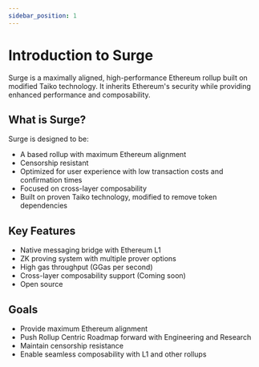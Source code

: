 ```yaml
---
sidebar_position: 1
---
```


# Introduction to Surge

Surge is a maximally aligned, high-performance Ethereum rollup built on modified Taiko technology. It inherits Ethereum's security while providing enhanced performance and composability.

## What is Surge?

Surge is designed to be:

- A based rollup with maximum Ethereum alignment
- Censorship resistant
- Optimized for user experience with low transaction costs and confirmation times
- Focused on cross-layer composability
- Built on proven Taiko technology, modified to remove token dependencies

## Key Features

- Native messaging bridge with Ethereum L1
- ZK proving system with multiple prover options
- High gas throughput (GGas per second)
- Cross-layer composability support (Coming soon)
- Open source

## Goals

- Provide maximum Ethereum alignment
- Push Rollup Centric Roadmap forward with Engineering and Research
- Maintain censorship resistance
- Enable seamless composability with L1 and other rollups
